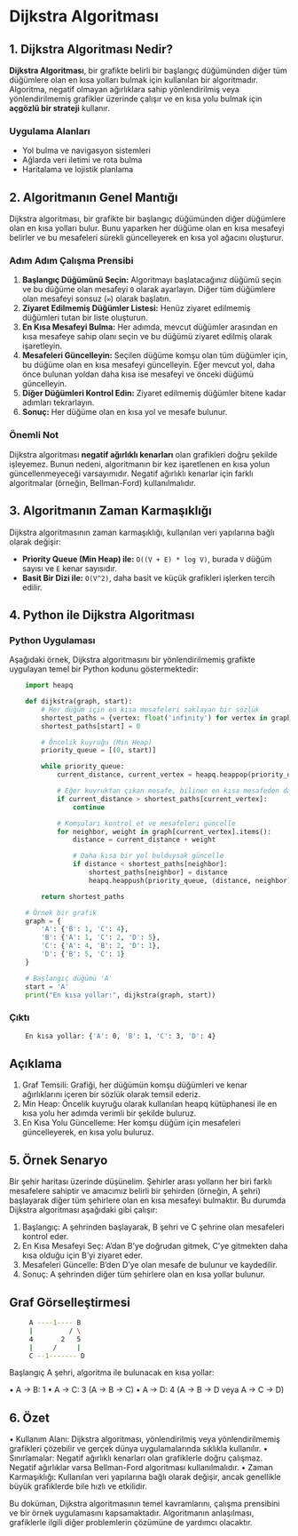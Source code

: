 # Dijkstra Algoritması

## 1. Dijkstra Algoritması Nedir?

**Dijkstra Algoritması**, bir grafikte belirli bir başlangıç düğümünden diğer tüm düğümlere olan en kısa yolları bulmak için kullanılan bir algoritmadır. Algoritma, negatif olmayan ağırlıklara sahip yönlendirilmiş veya yönlendirilmemiş grafikler üzerinde çalışır ve en kısa yolu bulmak için **açgözlü bir strateji** kullanır.

### Uygulama Alanları

- Yol bulma ve navigasyon sistemleri
- Ağlarda veri iletimi ve rota bulma
- Haritalama ve lojistik planlama

## 2. Algoritmanın Genel Mantığı

Dijkstra algoritması, bir grafikte bir başlangıç düğümünden diğer düğümlere olan en kısa yolları bulur. Bunu yaparken her düğüme olan en kısa mesafeyi belirler ve bu mesafeleri sürekli güncelleyerek en kısa yol ağacını oluşturur.

### Adım Adım Çalışma Prensibi

1. **Başlangıç Düğümünü Seçin:** Algoritmayı başlatacağınız düğümü seçin ve bu düğüme olan mesafeyi `0` olarak ayarlayın. Diğer tüm düğümlere olan mesafeyi sonsuz (`∞`) olarak başlatın.
2. **Ziyaret Edilmemiş Düğümler Listesi:** Henüz ziyaret edilmemiş düğümleri tutan bir liste oluşturun.
3. **En Kısa Mesafeyi Bulma:** Her adımda, mevcut düğümler arasından en kısa mesafeye sahip olanı seçin ve bu düğümü ziyaret edilmiş olarak işaretleyin.
4. **Mesafeleri Güncelleyin:** Seçilen düğüme komşu olan tüm düğümler için, bu düğüme olan en kısa mesafeyi güncelleyin. Eğer mevcut yol, daha önce bulunan yoldan daha kısa ise mesafeyi ve önceki düğümü güncelleyin.
5. **Diğer Düğümleri Kontrol Edin:** Ziyaret edilmemiş düğümler bitene kadar adımları tekrarlayın.
6. **Sonuç:** Her düğüme olan en kısa yol ve mesafe bulunur.

### Önemli Not

Dijkstra algoritması **negatif ağırlıklı kenarları** olan grafikleri doğru şekilde işleyemez. Bunun nedeni, algoritmanın bir kez işaretlenen en kısa yolun güncellenmeyeceği varsayımıdır. Negatif ağırlıklı kenarlar için farklı algoritmalar (örneğin, Bellman-Ford) kullanılmalıdır.

## 3. Algoritmanın Zaman Karmaşıklığı

Dijkstra algoritmasının zaman karmaşıklığı, kullanılan veri yapılarına bağlı olarak değişir:

- **Priority Queue (Min Heap) ile:** `O((V + E) * log V)`, burada `V` düğüm sayısı ve `E` kenar sayısıdır.
- **Basit Bir Dizi ile:** `O(V^2)`, daha basit ve küçük grafikleri işlerken tercih edilir.

## 4. Python ile Dijkstra Algoritması

### Python Uygulaması

Aşağıdaki örnek, Dijkstra algoritmasını bir yönlendirilmemiş grafikte uygulayan temel bir Python kodunu göstermektedir:

```python
    import heapq

    def dijkstra(graph, start):
        # Her düğüm için en kısa mesafeleri saklayan bir sözlük
        shortest_paths = {vertex: float('infinity') for vertex in graph}
        shortest_paths[start] = 0

        # Öncelik kuyruğu (Min Heap)
        priority_queue = [(0, start)]

        while priority_queue:
            current_distance, current_vertex = heapq.heappop(priority_queue)

            # Eğer kuyruktan çıkan mesafe, bilinen en kısa mesafeden daha büyükse, atla
            if current_distance > shortest_paths[current_vertex]:
                continue

            # Komşuları kontrol et ve mesafeleri güncelle
            for neighbor, weight in graph[current_vertex].items():
                distance = current_distance + weight

                # Daha kısa bir yol bulduysak güncelle
                if distance < shortest_paths[neighbor]:
                    shortest_paths[neighbor] = distance
                    heapq.heappush(priority_queue, (distance, neighbor))

        return shortest_paths

    # Örnek bir grafik
    graph = {
        'A': {'B': 1, 'C': 4},
        'B': {'A': 1, 'C': 2, 'D': 5},
        'C': {'A': 4, 'B': 2, 'D': 1},
        'D': {'B': 5, 'C': 1}
    }

    # Başlangıç düğümü 'A'
    start = 'A'
    print("En kısa yollar:", dijkstra(graph, start))
```

### Çıktı

```bash
    En kısa yollar: {'A': 0, 'B': 1, 'C': 3, 'D': 4}
```

## Açıklama

1. Graf Temsili: Grafiği, her düğümün komşu düğümleri ve kenar ağırlıklarını içeren bir sözlük olarak temsil ederiz.
2. Min Heap: Öncelik kuyruğu olarak kullanılan heapq kütüphanesi ile en kısa yolu her adımda verimli bir şekilde buluruz.
3. En Kısa Yolu Güncelleme: Her komşu düğüm için mesafeleri güncelleyerek, en kısa yolu buluruz.

## 5. Örnek Senaryo

Bir şehir haritası üzerinde düşünelim. Şehirler arası yolların her biri farklı mesafelere sahiptir ve amacımız belirli bir şehirden (örneğin, A şehri) başlayarak diğer tüm şehirlere olan en kısa mesafeyi bulmaktır. Bu durumda Dijkstra algoritması aşağıdaki gibi çalışır:

1. Başlangıç: A şehrinden başlayarak, B şehri ve C şehrine olan mesafeleri kontrol eder.
2. En Kısa Mesafeyi Seç: A’dan B’ye doğrudan gitmek, C’ye gitmekten daha kısa olduğu için B’yi ziyaret eder.
3. Mesafeleri Güncelle: B’den D’ye olan mesafe de bulunur ve kaydedilir.
4. Sonuç: A şehrinden diğer tüm şehirlere olan en kısa yollar bulunur.

## Graf Görselleştirmesi

```bash
     A ----1---- B
     |         / \
     4       2   5
     |     /     |
     C --1------- D
```

Başlangıç A şehri, algoritma ile bulunacak en kısa yollar:

• A -> B: 1
• A -> C: 3 (A -> B -> C)
• A -> D: 4 (A -> B -> D veya A -> C -> D)

## 6. Özet

• Kullanım Alanı: Dijkstra algoritması, yönlendirilmiş veya yönlendirilmemiş grafikleri çözebilir ve gerçek dünya uygulamalarında sıklıkla kullanılır.
• Sınırlamalar: Negatif ağırlıklı kenarları olan grafiklerle doğru çalışmaz. Negatif ağırlıklar varsa Bellman-Ford algoritması kullanılmalıdır.
• Zaman Karmaşıklığı: Kullanılan veri yapılarına bağlı olarak değişir, ancak genellikle büyük grafiklerde bile hızlı ve etkilidir.

Bu doküman, Dijkstra algoritmasının temel kavramlarını, çalışma prensibini ve bir örnek uygulamasını kapsamaktadır. Algoritmanın anlaşılması, grafiklerle ilgili diğer problemlerin çözümüne de yardımcı olacaktır.
